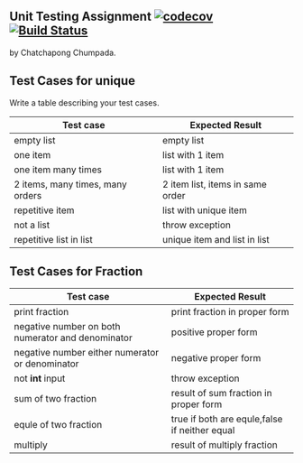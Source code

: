 ## Unit Testing Assignment [![codecov](https://codecov.io/gh/ChatchapongC/unittesting-ChatchapongC/branch/master/graph/badge.svg)](https://codecov.io/gh/ChatchapongC/unittesting-ChatchapongC) [![Build Status](https://travis-ci.com/ChatchapongC/unittesting-ChatchapongC.svg?branch=master)](https://travis-ci.com/ChatchapongC/unittesting-ChatchapongC)

by Chatchapong Chumpada.


## Test Cases for unique

Write a table describing your test cases.

| Test case              |  Expected Result    |
|------------------------|---------------------|
| empty list             |  empty list         |
| one item               |  list with 1 item   |
| one item many times    |  list with 1 item   |
| 2 items, many times, many orders | 2 item list, items in same order  |
| repetitive item        |  list with unique item|
| not a list             |  throw exception |
| repetitive list in list | unique item and list in list|


## Test Cases for Fraction

| Test case              |  Expected Result    |
|------------------------|---------------------|
| print fraction             |  print fraction in proper form |
| negative number on both numerator and denominator| positive proper form |
| negative number either numerator or denominator | negative proper form|
| not __int__ input     |throw exception|
| sum of two fraction|result of sum fraction in proper form |
| equle of two fraction|true if both are equle,false if neither equal|
| multiply | result of multiply fraction|
